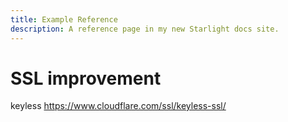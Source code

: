 ```yaml
---
title: Example Reference
description: A reference page in my new Starlight docs site.
---
```


# SSL improvement

keyless
<https://www.cloudflare.com/ssl/keyless-ssl/>
